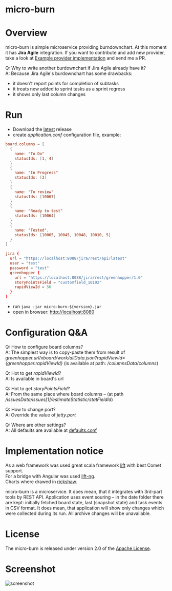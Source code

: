 micro-burn
==========

# Overview

micro-burn is simple microservice providing burndownchart. At this moment it has **Jira Agile** integration. If you want to contribute and add new provider, take a look at [Example provider implementation](https://github.com/arkadius/micro-burn/tree/master/src/main/scala/org/github/microburn/integration/jira) and send me a PR.

Q: Why to write another burdownchart if Jira Agile already have it?<br>
A: Because Jira Agile's burdownchart has some drawbacks:
* it doesn't report points for completion of subtasks
* it treats new added to sprint tasks as a sprint regress
* it shows only last column changes

# Run

* Download the [latest](https://github.com/arkadius/micro-burn/releases/latest) release
* create *application.conf* configuration file, example:
```conf
board.columns = [
  {
    name: "To Do"
    statusIds: [1, 4]
  }
  {
    name: "In Progress"
    statusIds: [3]
  }
  {
    name: "To review"
    statusIds: [10067]
  }
  {
    name: "Ready to test"
    statusIds: [10064]
  }
  {
    name: "Tested",
    statusIds: [10065, 10045, 10048, 10010, 5]
  }
]

jira {
  url = "https://localhost:8088/jira/rest/api/latest"
  user = "test"
  password = "test"
  greenhopper {
    url = "https://localhost:8088/jira/rest/greenhopper/1.0"
    storyPointsField = "customfield_10192"
    rapidViewId = 56
  }
}
```
* run `java -jar micro-burn-${version}.jar`
* open in browser: [http://localhost:8080](http://localhost:8080)

# Configuration Q&A

Q: How to configure board columns?<br>
A: The simplest way is to copy-paste them from result of *${greenhopper.url}/xboard/work/allData.json?rapidViewId=${greenhopper.rapidViewId}* (is available at path: */columnsData/columns*)

Q: Hot to get *rapidViewId*?<br>
A: Is available in board's url

Q: Hot to get *storyPointsField*?<br>
A: From the same place where board columns – (at path */issuesData/issues[1]/estimateStatistic/statFieldId*)

Q: How to change port?<br>
A: Override the value of *jetty.port*

Q: Where are other settings?<br>
A: All defaults are available at [defaults.conf](https://github.com/arkadius/micro-burn/blob/master/src/main/resources/defaults.conf)

# Implementation notice

As a web framework was used great scala framework [lift](https://github.com/lift/framework) with best Comet support.<br>
For a bridge with Angular was used [lift-ng](https://github.com/joescii/lift-ng).<br>
Charts where drawed in [rickshaw](https://github.com/shutterstock/rickshaw).<br>

micro-burn is a microservice. It does mean, that it integrates with 3rd-part tools by REST API. Application uses event souring – in the date folder there are kept: initially fetched board state, last (snapshot state) and task events in CSV format. It does mean, that application will show only changes which were collected during its run. All archive changes will be unavailable.

# License

The micro-burn is released under version 2.0 of the [Apache License](http://www.apache.org/licenses/LICENSE-2.0).

# Screenshot

![screenshot](https://raw.githubusercontent.com/arkadius/micro-burn/screenshots/micro-burn.png)
